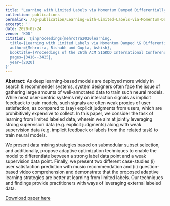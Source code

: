 ```yaml
---
title: "Learning with Limited Labels via Momentum Damped Differentially Weighted Training"
collection: publications
permalink: /ag-publication/Learning-with-Limited-Labels-via-Momentum-Damped-Differentially-Weighted-Training
excerpt: ''
date: 2020-02-24
venue: 'KDD'
citation: '@inproceedings{mehrotra2020learning,
  title={Learning with Limited Labels via Momentum Damped \& Differentially Weighted Optimization},
  author={Mehrotra, Rishabh and Gupta, Ashish},
  booktitle={Proceedings of the 26th ACM SIGKDD International Conference on Knowledge Discovery \& Data Mining},
  pages={3416--3425},
  year={2020}
}'
---
```


**Abstract:** As deep learning-based models are deployed more widely in search & recommender systems, system designers often face the issue of gathering large amounts of well-annotated data to train such neural models. While most user-centric systems rely on interaction signals as implicit feedback to train models, such signals are often weak proxies of user satisfaction, as compared to (say) explicit judgments from users, which are prohibitively expensive to collect. In this paper, we consider the task of learning from limited labeled data, wherein we aim at jointly leveraging strong supervision data (e.g. explicit judgments) along with weak supervision data (e.g. implicit feedback or labels from the related task) to train neural models.

We present data mixing strategies based on submodular subset selection, and additionally, propose adaptive optimization techniques to enable the model to differentiate between a strong label data point and a weak supervision data point. Finally, we present two different case-studies (i) user satisfaction prediction with music recommendation and (ii) question-based video comprehension and demonstrate that the proposed adaptive learning strategies are better at learning from limited labels. Our techniques and findings provide practitioners with ways of leveraging external labeled data.

[Download paper here](http://Ashish-Gupta03.github.io/files/Learning_with_Limited_Labels.pdf)




